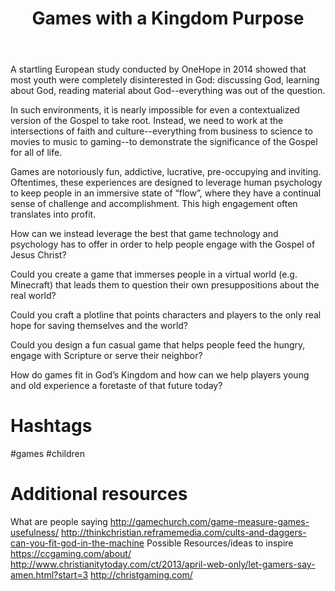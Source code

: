 ﻿---
title: Games with a Kingdom Purpose 
intro: Can we invent games that will help future generations seek, desire, delight in, and know God? 
champions:
- name:
    One Hope
  logo:
    one-hope.png
---

A startling European study conducted by OneHope in 2014 showed that most youth were completely disinterested in God: discussing God, learning about God, reading material about God--everything was out of the question. 

In such environments, it is nearly impossible for even a contextualized version of the Gospel to take root. Instead, we need to work at the intersections of faith and culture--everything from business to science to movies to music to gaming--to demonstrate the significance of the Gospel for all of life. 

Games are notoriously fun, addictive, lucrative, pre-occupying and inviting. Oftentimes, these experiences are designed to leverage human psychology to keep people in an immersive state of “flow”, where they have a continual sense of challenge and accomplishment. This high engagement often translates into profit.

How can we instead leverage the best that game technology and psychology has to offer in order to help people engage with the Gospel of Jesus Christ?

Could you create a game that immerses people in a virtual world (e.g. Minecraft) that leads them to question their own presuppositions about the real world?

Could you craft a plotline that points characters and players to the only real hope for saving themselves and the world?

Could you design a fun casual game that helps people feed the hungry, engage with Scripture or serve their neighbor?

How do games fit in God’s Kingdom and how can we help players young and old experience a foretaste of that future today?

# Hashtags
\#games \#children 

# Additional resources
What are people saying
http://gamechurch.com/game-measure-games-usefulness/
http://thinkchristian.reframemedia.com/cults-and-daggers-can-you-fit-god-in-the-machine 
Possible Resources/ideas to inspire
https://ccgaming.com/about/
http://www.christianitytoday.com/ct/2013/april-web-only/let-gamers-say-amen.html?start=3
http://christgaming.com/
